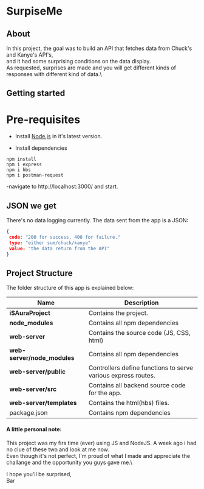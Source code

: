 # SurpiseMe

## About
In this project, the goal was to build an API that fetches data from Chuck's and Kanye's API's,\
and it had some surprising conditions on the data display.\
As requested, surprises are made and you will get different kinds of responses with different kind of data.\

## Getting started
# Pre-requisites
- Install [Node.js](https://nodejs.org/en/) in it's latest version.

- Install dependencies
```
npm install
npm i express
npm i hbs
npm i postman-request
```
-navigate to http://localhost:3000/ and start.
## JSON we get
There's no data logging currently.
The data sent from the app is  a JSON:
```json
{
 code: "200 for success, 400 for failure."
 type: "either sum/chuck/kanye"
 value: "the data return from the API"
}
```
## Project Structure
The folder structure of this app is explained below:

| Name | Description |
| --------------------------- | --------------------------------------------------------------------------------------------- |
| **iSAuraProject**           | Contains the project.                                                                         |
| **node_modules**            | Contains all  npm dependencies                                                                |
| **web-server**              | Contains the source code (JS, CSS, html)                                                      |
| **web-server/node_modules** | Contains all  npm dependencies                                                                |
| **web-server/public**       | Controllers define functions to serve various express routes.                                 |
| **web-server/src**          | Contains all backend source code for the app.                                                 |
| **web-server/templates**    | Contains the html(hbs) files.                                                                 |
| package.json                | Contains npm dependencies                                                                     |

#### A little personal note:
This project was my firs time (ever) using JS and NodeJS. A week ago i had no clue of these two and look at me now.\
Even though it's not perfect, I'm proud of what I made and appreciate the challange and the opportunity you guys gave me.\

I hope you'll be surprised,\
Bar
